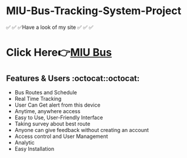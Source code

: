 # MIU-Bus-Tracking-System-Project
 :white_check_mark: :white_check_mark: :white_check_mark:Have a look of my site  :white_check_mark: :white_check_mark: :white_check_mark:
# Click Here:point_right:[MIU Bus](https://miubus.000webhostapp.com/)
## Features & Users :octocat::octocat:
* Bus Routes and Schedule 
* Real Time Tracking 
* User Can Get alert from this device 
* Anytime, anywhere access 
* Easy to Use, User-Friendly Interface 
* Taking survey about best route 
* Anyone can give feedback without creating an account
* Access control and User Management 
* Analytic
* Easy Installation 
